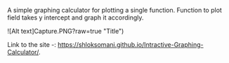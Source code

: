 A simple graphing calculator for plotting a single function. Function to plot field takes y intercept and graph it accordingly. 

![Alt text]Capture.PNG?raw=true "Title")

Link to the site -: https://shloksomani.github.io/Intractive-Graphing-Calculator/.
